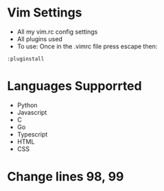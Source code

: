 # Vim Settings
- All my vim.rc config settings
- All plugins used
- To use: Once in the .vimrc file press escape then:
```
:pluginstall
```  

# Languages Supporrted  
- Python  
- Javascript  
- C  
- Go  
- Typescript  
- HTML  
- CSS  

# Change lines 98, 99
